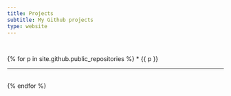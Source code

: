 ```yaml
---
title: Projects
subtitle: My Github projects
type: website
---
```

<br>

{% for p in site.github.public_repositories %}
	* {{ p }}
	<br>
	<hr>
	<br>
{% endfor %}